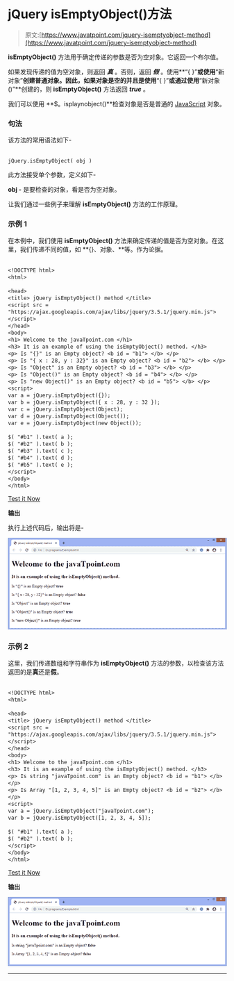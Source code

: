 # jQuery isEmptyObject()方法

> 原文:[https://www.javatpoint.com/jquery-isemptyobject-method](https://www.javatpoint.com/jquery-isemptyobject-method)

**isEmptyObject()** 方法用于确定传递的参数是否为空对象。它返回一个布尔值。

如果发现传递的值为空对象，则返回 ***真*** 。否则，返回 ***假*** 。使用**“{ }”**或使用**“新对象”**创建普通对象。因此，如果对象是空的并且是使用**“{ }”**或通过使用**“新对象()”**创建的，则 **isEmptyObject()** 方法返回 ***true*** 。

我们可以使用 **$。isplaynobject()**检查对象是否是普通的 [JavaScript](https://www.javatpoint.com/javascript-tutorial) 对象。

### 句法

该方法的常用语法如下-

```

jQuery.isEmptyObject( obj )

```

此方法接受单个参数，定义如下-

**obj -** 是要检查的对象，看是否为空对象。

让我们通过一些例子来理解 **isEmptyObject()** 方法的工作原理。

### 示例 1

在本例中，我们使用 **isEmptyObject()** 方法来确定传递的值是否为空对象。在这里，我们传递不同的值，如 **{}、对象、**等。作为论据。

```

<!DOCTYPE html>
<html>

<head>
<title> jQuery isEmptyObject() method </title>
<script src = "https://ajax.googleapis.com/ajax/libs/jquery/3.5.1/jquery.min.js"> </script>
</head>
<body>
<h1> Welcome to the javaTpoint.com </h1>
<h3> It is an example of using the isEmptyObject() method. </h3>
<p> Is "{}" is an Empty object? <b id = "b1"> </b> </p>
<p> Is "{ x : 28, y : 32}" is an Empty object? <b id = "b2"> </b> </p>
<p> Is "Object" is an Empty object? <b id = "b3"> </b> </p>
<p> Is "Object()" is an Empty object? <b id = "b4"> </b> </p>
<p> Is "new Object()" is an Empty object? <b id = "b5"> </b> </p>
<script>
var a = jQuery.isEmptyObject({});
var b = jQuery.isEmptyObject({ x : 28, y : 32 });
var c = jQuery.isEmptyObject(Object);
var d = jQuery.isEmptyObject(Object());
var e = jQuery.isEmptyObject(new Object());

$( "#b1" ).text( a );
$( "#b2" ).text( b );
$( "#b3" ).text( c );
$( "#b4" ).text( d );
$( "#b5" ).text( e );
</script>
</body>
</html>

```

[Test it Now](https://www.javatpoint.com/oprweb/test.jsp?filename=jquery-isemptyobject-method1)

**输出**

执行上述代码后，输出将是-

![jQuery isEmptyObject() method](img/55f41f93a21e216cee3c11b12e213098.png)

### 示例 2

这里，我们传递数组和字符串作为 **isEmptyObject()** 方法的参数，以检查该方法返回的是**真**还是**假**。

```

<!DOCTYPE html>
<html>

<head>
<title> jQuery isEmptyObject() method </title>
<script src = "https://ajax.googleapis.com/ajax/libs/jquery/3.5.1/jquery.min.js"> </script>
</head>
<body>
<h1> Welcome to the javaTpoint.com </h1>
<h3> It is an example of using the isEmptyObject() method. </h3>
<p> Is string "javaTpoint.com" is an Empty object? <b id = "b1"> </b> </p>
<p> Is Array "[1, 2, 3, 4, 5]" is an Empty object? <b id = "b2"> </b> </p>
<script>
var a = jQuery.isEmptyObject("javaTpoint.com");
var b = jQuery.isEmptyObject([1, 2, 3, 4, 5]);

$( "#b1" ).text( a );
$( "#b2" ).text( b );
</script>
</body>
</html>

```

[Test it Now](https://www.javatpoint.com/oprweb/test.jsp?filename=jquery-isemptyobject-method2)

**输出**

![jQuery isEmptyObject() method](img/86999eadf179814b0251980a3c669fd3.png)

* * *